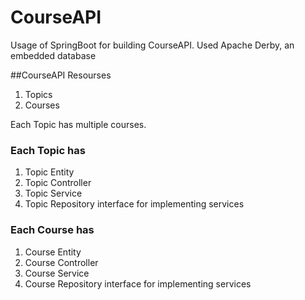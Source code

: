 # CourseAPI

Usage of SpringBoot for building CourseAPI. Used Apache Derby, an embedded database 

##CourseAPI Resourses

1) Topics
2) Courses

Each Topic has multiple courses.

### Each Topic has 

1) Topic Entity
2) Topic Controller
3) Topic Service
4) Topic Repository interface for implementing services

### Each Course has 

1) Course Entity
2) Course Controller
3) Course Service
4) Course Repository interface for implementing services 

 









